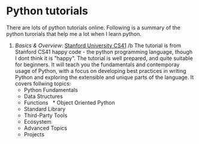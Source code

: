 # Python tutorials 
There are lots of python tutorials online. Following is a summary of the python turorials that help me a lot when I learn python. 

1. *Basics & Overview*: [Stanford University CS41](http://stanfordpython.com/) /b
The tutorial is from Stanford CS41 happy code - the python programming language, though I dont think it is "happy". The tutorial is well prepared, and quite suitable for beginners. It will teach you the fundamentals and contemporay usage of Python, with a focus on developing best practices in writing Python and exploring the extensible and unique parts of the language. It covers follwing topics: 
   * Python Fundamentals
   * Data Structures
   * Functions
   * Object Oriented Python
   * Standard Library
   * Third-Party Tools
   * Ecosystem
   * Advanced Topics 
   * Projects
